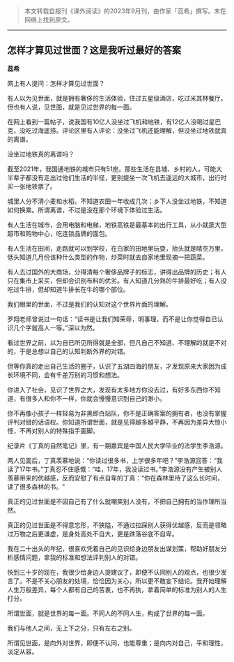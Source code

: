 > 本文转载自报刊《课外阅读》的2023年9月刊，由作家「蕊希」撰写。未在网络上找到原文。

---

## 怎样才算见过世面？这是我听过最好的答案

**蕊希**

网上有人提问：怎样才算见过世面？

有人以为见世面，就是拥有奢侈的生活体验，住过五星级酒店，吃过米其林餐厅。但也有人说，见世面，就是见过世界的每一面。

在网上看到一篇帖子，说我国有10亿人没坐过飞机和地铁，有12亿人没喝过星巴克，没吃过海底捞。评论区里有人评论：没坐过飞机还能理解，但没坐过地铁就真的离谱。

没坐过地铁真的离谱吗？

截至2021年，我国通地铁的城市只有51座。那些生活在县城、乡村的人，可能大半辈子都没有走出过他们生活的半径，更别提坐一次飞机去遥远的大城市，出行时买一张地铁票了。

城里人分不清小麦和水稻，不知道农田一年收成几次；乡下人没坐过地铁，不知道如何换乘。所谓离谱，不过是没在那个环境下体验过生活。

有人生活在城市，会用电脑和电梯，地铁高铁是最基本的出行工具，从小就逛大型超市和购物中心，吃连锁品牌的面包。

有人生活在田间，走路就可以到学校，在白家的田地里玩耍，抬头就是晴空万里，低头知道几月份该种什么类型的作物，炒菜时就去自家地里现摘一把蔬菜。

有人去过国外的大商场，分得清每个奢侈品牌子的标志，讲得出品牌的历史；有人只在集市上采买，但却会识别布料的优劣。有人知道几分熟的牛排最好吃；有人没吃过牛排，但却知道牛排长在牛的哪个部位。

我们眼里的世面，不过是我们的认知对这个世界片面的理解。

罗翔老师曾说过一句话：“读书是让我们知荣辱，明事理，而不是让你觉得自已认识几个字就高人一等。”深以为然。

看过世界之前，以为自已所见所得就是全部，但凡自己不知道、不理解的就是不对的，于是总想以自己的认知判断外界的对错。

但等你真的走出自己生活的圈子，认识了五湖四海的朋友，才发现原来大家因为成长环境不同，会有千差万别的习惯和想法。

你进入了社会，见识了世界之大，发现有太多地方你没去过，有好多东西你不知道，有很多人和你不一样，你就会慢慢意识到自己的渺小。

你不再像小孩子一样轻易为非黑即白站队，你不是正确答案的拥有者，也没有掌握评判对错的话语权。你知道所谓世面，就是见得越多越平静，不再因为差异大惊小怪，不再对别人的特殊指手画脚。

纪录片《丁真的自然笔记》里，有一期嘉宾是中国人民大学毕业的法学生李浩源。

两人见面后，丁真羡慕地说：“你读过很多书，上学很多年吧？”李浩源回答：“我读了17年书。”丁真忍不住感慨：“哇，17年，我没读过书。”李浩源没有产生被别人羡慕带来的优越感，反而安慰了有点自卑的丁真：“你在森林里待了这么长时间，读了很多森林的书。"

真正的见过世面是不因自己有了什么就嘲笑别人没有，不把自己拥有的当作理所当然。

真正的见过世面是不得意忘形，不狭隘，不通过拉踩别人获得优越感，反而是领略过万物之后更谦虚，是身处高处不自大，更是跌落谷底不自卑。

我在二十出头的年纪，很喜欢凭着自己的见识给身边朋友出谋划策，帮助好朋友分析感情问题，拿我的标准和想法评判别人的对错。

快到三十岁的现在，我很少给身边人提建议了，即便不认同别人的观点，也很少发言了。不是不关心朋友的处境，恰恰因为关心，所以更不敢妄下结论。我开始理解人生万般差异，每个人都有自己的苦衷，也不再执，拿着简单的标准为别人的人生打分。

所谓世面，就是世界的每一面。不同人的不同人生，构成了世界的每一面。

我们与他人之间，无上下之分，只有左右之别。

所谓见世面，是向外对世界，即便不认同，也能尊重；是向内对自己，平和理性，淡定从容。